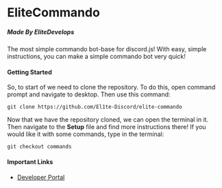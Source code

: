 # EliteCommando
##### Made By EliteDevelops
The most simple commando bot-base for discord.js! With easy, simple instructions, you can make a simple commando bot very quick!
#### Getting Started
So, to start of we need to clone the repository. To do this, open command prompt and navigate to desktop. Then use this command:

```
git clone https://github.com/El1te-Discord/elite-commando
```
Now that we have the repository cloned, we can open the terminal in it. Then navigate to the **Setup** file and find more instructions there!
If you would like it with some commands, type in the terminal:

```
git checkout commands
```

#### Important Links

* [Developer Portal](https://discord.com/developers/applications)
